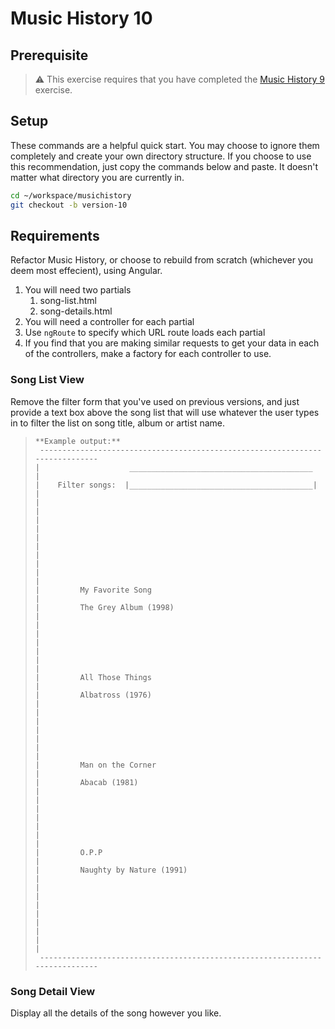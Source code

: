 # Music History 10

## Prerequisite

> :warning: This exercise requires that you have completed the [Music History 9](../../5-rich-browser-applications/exercises/MUSIC_HISTORY_09.md) exercise.

## Setup

These commands are a helpful quick start. You may choose to ignore them completely and create your own directory structure. If you choose to use this recommendation, just copy the commands below and paste. It doesn't matter what directory you are currently in.

```bash
cd ~/workspace/musichistory
git checkout -b version-10
```

## Requirements

Refactor Music History, or choose to rebuild from scratch (whichever you deem most effecient), using Angular.

1. You will need two partials
    1. song-list.html
    1. song-details.html
1. You will need a controller for each partial
1. Use `ngRoute` to specify which URL route loads each partial
1. If you find that you are making similar requests to get your data in each of the controllers, make a factory for each controller to use.

### Song List View

Remove the filter form that you've used on previous versions, and just provide a text box above the song list that will use whatever the user types in to filter the list on song title, album or artist name.

> ```
> **Example output:**
>  -----------------------------------------------------------------------------
> |                    _________________________________________                |
> |    Filter songs:  |_________________________________________|               |
> |                                                                             |
> |                                                                             |
> |                                                                             |
> |                                                                             |
> |                                                                             |
> |         My Favorite Song                                                    |
> |         The Grey Album (1998)                                               |
> |                                                                             |
> |                                                                             |
> |                                                                             |
> |         All Those Things                                                    |
> |         Albatross (1976)                                                    |
> |                                                                             |
> |                                                                             |
> |                                                                             |
> |         Man on the Corner                                                   |
> |         Abacab (1981)                                                       |
> |                                                                             |
> |                                                                             |
> |                                                                             |
> |         O.P.P                                                               |
> |         Naughty by Nature (1991)                                            |
> |                                                                             |
> |                                                                             |
> |                                                                             |
> |                                                                             |
>  -----------------------------------------------------------------------------
> ```

### Song Detail View

Display all the details of the song however you like.
